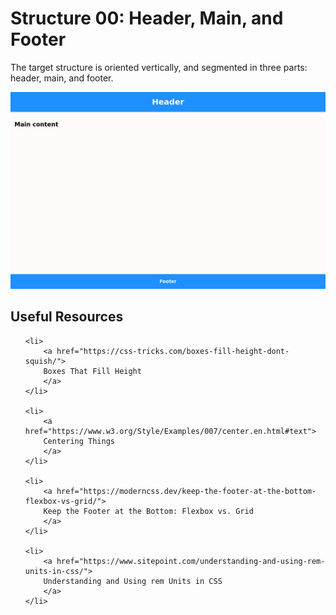 <h1>Structure 00: Header, Main, and Footer</h1>

<p>
The target structure is oriented vertically, and segmented in three parts:
header, main, and footer.
</p>

<img alt="Target for structure 00." src="./flex/02-finish/target-00-finish.png"/>

<h2>Useful Resources</h2>

<ul>

    <li>
        <a href="https://css-tricks.com/boxes-fill-height-dont-squish/">
		Boxes That Fill Height
		</a>
    </li>

    <li>
        <a href="https://www.w3.org/Style/Examples/007/center.en.html#text">
		Centering Things
		</a>
    </li>

    <li>
        <a href="https://moderncss.dev/keep-the-footer-at-the-bottom-flexbox-vs-grid/">
		Keep the Footer at the Bottom: Flexbox vs. Grid
		</a>
    </li>

    <li>
        <a href="https://www.sitepoint.com/understanding-and-using-rem-units-in-css/">
		Understanding and Using rem Units in CSS
		</a>
    </li>

</ul>
